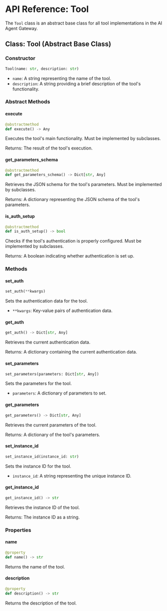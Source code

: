 # API Reference: Tool

The `Tool` class is an abstract base class for all tool implementations in the AI Agent Gateway.

## Class: Tool (Abstract Base Class)

### Constructor

```python
Tool(name: str, description: str)
```

- `name`: A string representing the name of the tool.
- `description`: A string providing a brief description of the tool's functionality.

### Abstract Methods

#### execute

```python
@abstractmethod
def execute() -> Any
```

Executes the tool's main functionality. Must be implemented by subclasses.

Returns: The result of the tool's execution.

#### get_parameters_schema

```python
@abstractmethod
def get_parameters_schema() -> Dict[str, Any]
```

Retrieves the JSON schema for the tool's parameters. Must be implemented by subclasses.

Returns: A dictionary representing the JSON schema of the tool's parameters.

#### is_auth_setup

```python
@abstractmethod
def is_auth_setup() -> bool
```

Checks if the tool's authentication is properly configured. Must be implemented by subclasses.

Returns: A boolean indicating whether authentication is set up.

### Methods

#### set_auth

```python
set_auth(**kwargs)
```

Sets the authentication data for the tool.

- `**kwargs`: Key-value pairs of authentication data.

#### get_auth

```python
get_auth() -> Dict[str, Any]
```

Retrieves the current authentication data.

Returns: A dictionary containing the current authentication data.

#### set_parameters

```python
set_parameters(parameters: Dict[str, Any])
```

Sets the parameters for the tool.

- `parameters`: A dictionary of parameters to set.

#### get_parameters

```python
get_parameters() -> Dict[str, Any]
```

Retrieves the current parameters of the tool.

Returns: A dictionary of the tool's parameters.

#### set_instance_id

```python
set_instance_id(instance_id: str)
```

Sets the instance ID for the tool.

- `instance_id`: A string representing the unique instance ID.

#### get_instance_id

```python
get_instance_id() -> str
```

Retrieves the instance ID of the tool.

Returns: The instance ID as a string.

### Properties

#### name

```python
@property
def name() -> str
```

Returns the name of the tool.

#### description

```python
@property
def description() -> str
```

Returns the description of the tool.

